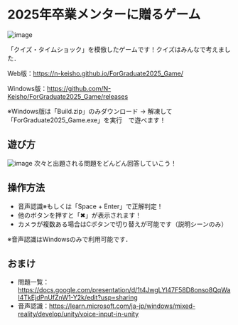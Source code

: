 # 2025年卒業メンターに贈るゲーム
![image](https://github.com/user-attachments/assets/358cdaf2-96f2-4e8a-9ac9-054ac914069b)

「クイズ・タイムショック」を模倣したゲームです！クイズはみんなで考えました．

Web版：https://n-keisho.github.io/ForGraduate2025_Game/

Windows版：https://github.com/N-Keisho/ForGraduate2025_Game/releases

※Windows版は「Build.zip」のみダウンロード -> 解凍して「ForGraduate2025_Game.exe」を実行　で遊べます！

## 遊び方
![image](https://github.com/user-attachments/assets/2cf7ac90-21ea-4189-affb-4bb8437ada44)
次々と出題される問題をどんどん回答していこう！
## 操作方法
- 音声認識※もしくは「Space + Enter」で正解判定！
- 他のボタンを押すと「✖」が表示されます！
- カメラが複数ある場合はCボタンで切り替えが可能です（説明シーンのみ）

※音声認識はWindowsのみで利用可能です．

## おまけ
- 問題一覧：https://docs.google.com/presentation/d/1t4JwgLYl47F58D8onso8QqWaI4TkEjdPnUfZnW1-Y2k/edit?usp=sharing
- 音声認識：https://learn.microsoft.com/ja-jp/windows/mixed-reality/develop/unity/voice-input-in-unity

